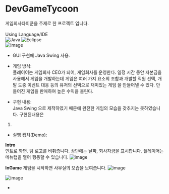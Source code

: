 # DevGameTycoon  
게임회사타이쿤을 주제로 한 프로젝트 입니다.  
<br/>
Using Language/IDE <br/>
<img alt="Java" src ="https://img.shields.io/badge/Java-007396.svg?&style=for-the-badge&logo=Java&logoColor=white"/>
<img alt="Eclipse" src ="https://img.shields.io/badge/Eclipse-2C2255.svg?&style=for-the-badge&logo=Eclipse IDE&logoColor=white"/>
<br/>
![image](https://user-images.githubusercontent.com/80378085/150740871-3094c803-637d-40ef-a434-5bfc95d901ce.png)
<br/>
- GUI 구현에 Java Swing 사용. 
- 게임 방식:    
플레이어는 게임회사 CEO가 되어, 게임회사를 운영한다. 일정 시간 동안 자본금을 사용해서 게임을 개발하는데 게임은 여러 가지 
요소의 조합과 개발할 직원 선택, 개발 도중 이벤트 대응 등의 유저의 선택으로 재미있는 게임
을 만들어낼 수 있다. 만들어진 게임을 판매하여 높은 수익을 올린다.

- 구현 내용:   
Java Swing 으로 제작하였기 때문에 완전한 게임의 모습을 갖추지는 못하였습니다. 구현된내용은   
1. 

- 실행 캡처(Demo):   

**Intro**   
인트로 화면. 팀 로고를 비춰줍니다. 상단에는 날짜, 회사자금을 표시합니다.
플레이어는 메뉴탭을 열어 행동할 수 있습니다.
![image](https://user-images.githubusercontent.com/80378085/150803998-8fdb33db-4641-473c-a303-7822a035cef1.png)
<br/>

**InGame**
게임을 시작하면 사무실의 모습을 보여줍니다. 
![image](https://user-images.githubusercontent.com/80378085/150804194-7b7f4305-369e-4531-9dbe-b0229b72a543.png)

![image](https://user-images.githubusercontent.com/80378085/150803951-81381b4d-2658-4a11-b17e-de43000c439d.png)

- 
